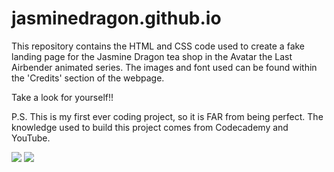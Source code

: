 # jasminedragon.github.io

This repository contains the HTML and CSS code used to create a fake landing page for the Jasmine Dragon tea shop in the Avatar the Last Airbender animated series. The images and font used can be found within the 'Credits' section of the webpage. 

Take a look for yourself!!

P.S. This is my first ever coding project, so it is FAR from being perfect. The knowledge used to build this project comes from Codecademy and YouTube.

![](https://c.tenor.com/UtriedibDSQAAAAM/tea.gif) ![](https://c.tenor.com/fl6rfRH2f1UAAAAM/littlest-friends-timothy-winchester.gif)
